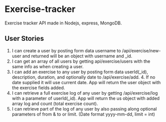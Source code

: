 # Exercise-tracker
Exercise tracker API made in Nodejs, express, MongoDB.

## User Stories
  1. I can create a user by posting form data username to /api/exercise/new-user and returned will be an object with username and _id.
  2. I can get an array of all users by getting api/exercise/users with the same info as when creating a user.
  3. I can add an exercise to any user by posting form data userId(_id), description, duration, and optionally date to /api/exercise/add.     4. If no date supplied it will use current date. App will return the user object with the exercise fields added.
  5. I can retrieve a full exercise log of any user by getting /api/exercise/log with a parameter of userId(_id). App will return the us      object with added array log and count (total exercise count).
  6. I can retrieve part of the log of any user by also passing along optional parameters of from & to or limit. (Date format yyyy-mm-dd,     limit = int)

